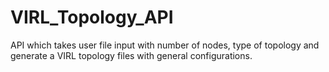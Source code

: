 # VIRL_Topology_API
API which takes user file input with number of nodes, type of topology and generate a VIRL topology files with general configurations.
